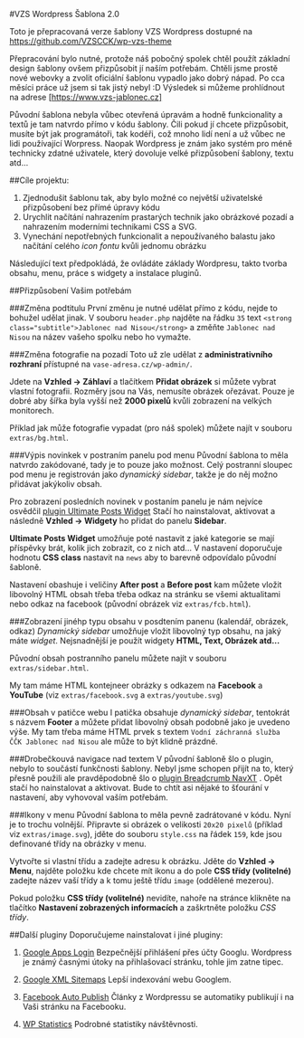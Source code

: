 #VZS Wordpress Šablona 2.0

Toto je přepracovaná verze šablony VZS Wordpress dostupné na https://github.com/VZSCCK/wp-vzs-theme 

Přepracování bylo nutné, protože náš pobočný spolek chtěl použít základní design šablony ovšem přizpůsobit jí naším 
potřebám. Chtěli jsme prostě nové webovky a zvolit oficiální šablonu vypadlo jako dobrý nápad. Po cca měsíci práce 
už jsem si tak jistý nebyl :D Výsledek si můžeme prohlídnout na adrese [https://www.vzs-jablonec.cz] 
 
 Původní šablona nebyla vůbec otevřená úpravám a hodně funkcionality a textů je tam natvrdo přímo v kódu šablony. 
 Čili pokud jí chcete přizpůsobit, musíte být jak programátoři, tak kodéři, což mnoho lidí není a už vůbec ne lidi 
 používající Worpress. Naopak Wordpress je znám jako systém pro méně technicky zdatné uživatele, který dovoluje 
 velké přizpůsobení šablony, textu atd...
  
 ##Cíle projektu:
  1) Zjednodušit šablonu tak, aby bylo možné co největší uživatelské přizpůsobení bez přímé úpravy kódu
  2) Urychlit načítání nahrazením prastarých technik jako obrázkové pozadí a nahrazením moderními technikami CSS a SVG.
  3) Vynechání nepotřebných funkcionalit a nepoužívaného balastu jako načítání celého *icon fontu* kvůli jednomu obrázku 

Následující text předpokládá, že ovládáte základy Wordpresu, takto tvorba obsahu, menu, práce s widgety 
a instalace pluginů. 

##Přizpůsobení Vašim potřebám

###Změna podtitulu
První změnu je nutné udělat přímo z kódu, nejde to bohužel udělat jinak. V souboru `header.php` najděte 
na řádku `35` text `<strong class="subtitle">Jablonec nad Nisou</strong>` a změňte `Jablonec nad Nisou` na název 
vašeho spolku nebo ho vymažte.

###Změna fotografie na pozadí
Toto už zle udělat z **administrativního rozhraní** přístupné na `vase-adresa.cz/wp-admin/`.
 
Jdete na **Vzhled → Záhlaví** a tlačítkem **Přidat obrázek** si můžete vybrat vlastní fotografii. Rozměry jsou na Vás, 
nemusíte obrázek ořezávat. Pouze je dobré aby šířka byla vyšší než **2000 pixelů** kvůli zobrazení na velkých monitorech.
 
Příklad jak může fotografie vypadat (pro náš spolek) můžete najít v souboru `extras/bg.html`.
     
###Výpis novinkek v postraním panelu pod menu
Původní šablona to měla natvrdo zakódované, tady je to pouze jako možnost. Celý postranní sloupec pod menu je registrován 
jako *dynamický sidebar*, takže je do něj možno přidávat jakýkoliv obsah. 
   
Pro zobrazení posledních novinek v postaním panelu je nám nejvíce osvědčil
[plugin Ultimate Posts Widget](https://cs.wordpress.org/plugins/ultimate-posts-widget/) Stačí ho nainstalovat, aktivovat
a následně **Vzhled → Widgety** ho přidat do panelu **Sidebar**.
   
**Ultimate Posts Widget** umožňuje poté nastavit z jaké kategorie se mají příspěvky brát, kolik jich zobrazit, 
co z nich atd... V nastavení doporučuje hodnotu **CSS class** nastavit na `news` aby to barevně odpovídalo původní šabloně.

Nastavení obashuje i veličiny **After post** a **Before post** kam můžete vložit libovolný HTML obsah 
třeba třeba odkaz na stránku se všemi aktualitami nebo odkaz na facebook (původní obrázek viz `extras/fcb.html`).  
     
###Zobrazení jinéhp typu obsahu v posdtením panenu (kalendář, obrázek, odkaz)
*Dynamický sidebar* umožňuje vložit libovolný typ obsahu, na jaký máte *widget*. Nejsnadnější je použít widgety 
**HTML, Text, Obrázek atd...** 

Původní obsah postranního panelu můžete najít v souboru `extras/sidebar.html`.

My tam máme HTML kontejneer obrázky s odkazem na **Facebook** a **YouTube** (viz `extras/facebook.svg` a `extras/youtube.svg`)

###Obsah v patičce webu
I patička obsahuje *dynamický sidebar*, tentokrát s názvem **Footer** a můžete přidat libovolný obsah podobně 
jako je uvedeno  výše. My tam třeba máme HTML prvek s textem `Vodní záchranná služba ČČK Jablonec nad Nisou` ale může 
to být klidně prázdné. 
  
###Drobečkouvá navigace nad textem
V původní šabloně šlo o plugin, nebylo to součástí funkčnosti šablony. Nebyl jsme schopen přijít na to, který přesně 
použili ale pravděpodobně šlo o [plugin Breadcrumb NavXT](https://cs.wordpress.org/plugins/breadcrumb-navxt/) .
Opět stačí ho nainstalovat a aktivovat. Bude to chtít asi nějaké to šťourání v nastavení, aby vyhovoval vaším potřebám. 
 
###Ikony v menu
Původní šablona to měla pevně zadrátované v kódu. Nyní je to trochu volnější. Připravte si obrázek 
o velikosti `20x20 pixelů` (příklad viz `extras/image.svg`), jděte do souboru `style.css` na řádek `159`, 
kde jsou definované třídy na obrázky v menu.
  
Vytvořte si vlastní třídu a zadejte adresu k obrázku. Jděte do **Vzhled → Menu**, najděte položku kde chcete mít ikonu 
a do pole **CSS třídy (volitelné)** zadejte název vaší třídy a k tomu ještě třídu `image` (oddělené mezerou).

Pokud položku **CSS třídy (volitelné)** nevidíte, nahoře na stránce klikněte na tlačítko **Nastavení zobrazených 
informacích** a zaškrtněte položku *CSS třídy*. 

##Další pluginy
Doporučujeme nainstalovat i jiné pluginy:

1) [Google Apps Login](https://cs.wordpress.org/plugins/google-apps-login/) Bezpečnější přihlášení přes účty Googlu. 
Wordpress je známý časnými útoky na přihlašovací stránku, tohle jim zatne tipec.

2) [Google XML Sitemaps](https://cs.wordpress.org/plugins/google-sitemap-generator/) Lepší indexování webu Googlem.

3) [Facebook Auto Publish](https://cs.wordpress.org/plugins/facebook-auto-publish/) Články z Wordpressu se automatiky 
publikují i na Vaši stránku na Facebooku.
   
4) [WP Statistics](https://cs.wordpress.org/plugins/wp-statistics/) Podrobné statistiky návštěvnosti. 
